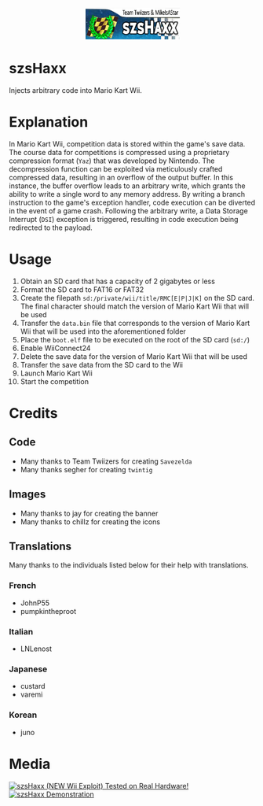 <p align="center">
    <img alt="szsHaxx banner" src="./data/save/banner/img/banner.png" />
</p>

# szsHaxx

Injects arbitrary code into Mario Kart Wii.

# Explanation

In Mario Kart Wii, competition data is stored within the game's save data. The course data for competitions is compressed using a proprietary compression format (`Yaz`) that was developed by Nintendo. The decompression function can be exploited via meticulously crafted compressed data, resulting in an overflow of the output buffer. In this instance, the buffer overflow leads to an arbitrary write, which grants the ability to write a single word to any memory address. By writing a branch instruction to the game's exception handler, code execution can be diverted in the event of a game crash. Following the arbitrary write, a Data Storage Interrupt (`DSI`) exception is triggered, resulting in code execution being redirected to the payload.

# Usage

1. Obtain an SD card that has a capacity of 2 gigabytes or less
2. Format the SD card to FAT16 or FAT32
3. Create the filepath `sd:/private/wii/title/RMC[E|P|J|K]` on the SD card. The final character should match the version of Mario Kart Wii that will be used
4. Transfer the `data.bin` file that corresponds to the version of Mario Kart Wii that will be used into the aforementioned folder
5. Place the `boot.elf` file to be executed on the root of the SD card (`sd:/`)
6. Enable WiiConnect24
7. Delete the save data for the version of Mario Kart Wii that will be used
8. Transfer the save data from the SD card to the Wii
9. Launch Mario Kart Wii
10. Start the competition

# Credits

## Code

- Many thanks to Team Twiizers for creating `Savezelda`
- Many thanks segher for creating `twintig`

## Images

- Many thanks to jay for creating the banner
- Many thanks to chillz for creating the icons

## Translations

Many thanks to the individuals listed below for their help with translations.

### French

- JohnP55
- pumpkintheproot

### Italian

- LNLenost

### Japanese

- custard
- varemi

### Korean

- juno

# Media

[![szsHaxx (NEW Wii Exploit) Tested on Real Hardware!](https://i.ytimg.com/vi/vJXF7F2b2S4/hqdefault.jpg)](https://www.youtube.com/watch?v=vJXF7F2b2S4)
[![szsHaxx Demonstration](https://i.ytimg.com/vi/YkNf34A5zk4/hqdefault.jpg)](https://www.youtube.com/watch?v=YkNf34A5zk4)
